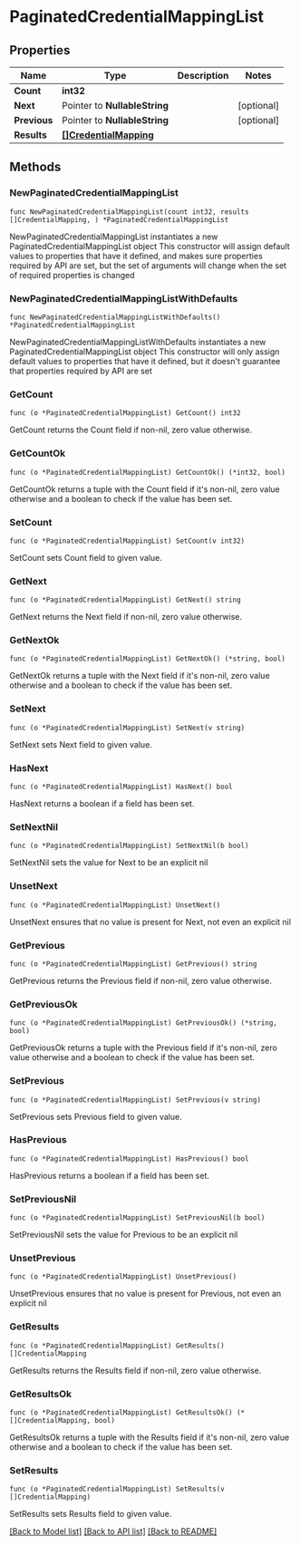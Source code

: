 # PaginatedCredentialMappingList

## Properties

Name | Type | Description | Notes
------------ | ------------- | ------------- | -------------
**Count** | **int32** |  | 
**Next** | Pointer to **NullableString** |  | [optional] 
**Previous** | Pointer to **NullableString** |  | [optional] 
**Results** | [**[]CredentialMapping**](CredentialMapping.md) |  | 

## Methods

### NewPaginatedCredentialMappingList

`func NewPaginatedCredentialMappingList(count int32, results []CredentialMapping, ) *PaginatedCredentialMappingList`

NewPaginatedCredentialMappingList instantiates a new PaginatedCredentialMappingList object
This constructor will assign default values to properties that have it defined,
and makes sure properties required by API are set, but the set of arguments
will change when the set of required properties is changed

### NewPaginatedCredentialMappingListWithDefaults

`func NewPaginatedCredentialMappingListWithDefaults() *PaginatedCredentialMappingList`

NewPaginatedCredentialMappingListWithDefaults instantiates a new PaginatedCredentialMappingList object
This constructor will only assign default values to properties that have it defined,
but it doesn't guarantee that properties required by API are set

### GetCount

`func (o *PaginatedCredentialMappingList) GetCount() int32`

GetCount returns the Count field if non-nil, zero value otherwise.

### GetCountOk

`func (o *PaginatedCredentialMappingList) GetCountOk() (*int32, bool)`

GetCountOk returns a tuple with the Count field if it's non-nil, zero value otherwise
and a boolean to check if the value has been set.

### SetCount

`func (o *PaginatedCredentialMappingList) SetCount(v int32)`

SetCount sets Count field to given value.


### GetNext

`func (o *PaginatedCredentialMappingList) GetNext() string`

GetNext returns the Next field if non-nil, zero value otherwise.

### GetNextOk

`func (o *PaginatedCredentialMappingList) GetNextOk() (*string, bool)`

GetNextOk returns a tuple with the Next field if it's non-nil, zero value otherwise
and a boolean to check if the value has been set.

### SetNext

`func (o *PaginatedCredentialMappingList) SetNext(v string)`

SetNext sets Next field to given value.

### HasNext

`func (o *PaginatedCredentialMappingList) HasNext() bool`

HasNext returns a boolean if a field has been set.

### SetNextNil

`func (o *PaginatedCredentialMappingList) SetNextNil(b bool)`

 SetNextNil sets the value for Next to be an explicit nil

### UnsetNext
`func (o *PaginatedCredentialMappingList) UnsetNext()`

UnsetNext ensures that no value is present for Next, not even an explicit nil
### GetPrevious

`func (o *PaginatedCredentialMappingList) GetPrevious() string`

GetPrevious returns the Previous field if non-nil, zero value otherwise.

### GetPreviousOk

`func (o *PaginatedCredentialMappingList) GetPreviousOk() (*string, bool)`

GetPreviousOk returns a tuple with the Previous field if it's non-nil, zero value otherwise
and a boolean to check if the value has been set.

### SetPrevious

`func (o *PaginatedCredentialMappingList) SetPrevious(v string)`

SetPrevious sets Previous field to given value.

### HasPrevious

`func (o *PaginatedCredentialMappingList) HasPrevious() bool`

HasPrevious returns a boolean if a field has been set.

### SetPreviousNil

`func (o *PaginatedCredentialMappingList) SetPreviousNil(b bool)`

 SetPreviousNil sets the value for Previous to be an explicit nil

### UnsetPrevious
`func (o *PaginatedCredentialMappingList) UnsetPrevious()`

UnsetPrevious ensures that no value is present for Previous, not even an explicit nil
### GetResults

`func (o *PaginatedCredentialMappingList) GetResults() []CredentialMapping`

GetResults returns the Results field if non-nil, zero value otherwise.

### GetResultsOk

`func (o *PaginatedCredentialMappingList) GetResultsOk() (*[]CredentialMapping, bool)`

GetResultsOk returns a tuple with the Results field if it's non-nil, zero value otherwise
and a boolean to check if the value has been set.

### SetResults

`func (o *PaginatedCredentialMappingList) SetResults(v []CredentialMapping)`

SetResults sets Results field to given value.



[[Back to Model list]](../README.md#documentation-for-models) [[Back to API list]](../README.md#documentation-for-api-endpoints) [[Back to README]](../README.md)



